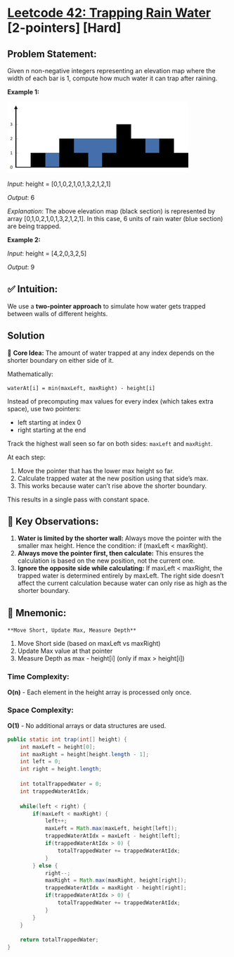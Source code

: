 # [Leetcode 42: Trapping Rain Water](https://leetcode.com/problems/trapping-rain-water/description/) [2-pointers] [Hard]

## Problem Statement:
Given n non-negative integers representing an elevation map where the width of each bar is 1, compute how much water it can trap after raining.

**Example 1:**

![Example1](static/rainwatertrap.png)

_Input_: height = [0,1,0,2,1,0,1,3,2,1,2,1]

_Output_: 6

_Explanation_: The above elevation map (black section) is represented by array [0,1,0,2,1,0,1,3,2,1,2,1]. In this case, 6 units of rain water (blue section) are being trapped.

**Example 2:**

_Input_: height = [4,2,0,3,2,5]

_Output_: 9

## ✅ Intuition:
We use a **two-pointer approach** to simulate how water gets trapped between walls of different heights.

## Solution
🧠 **Core Idea:**
The amount of water trapped at any index depends on the shorter boundary on either side of it.

Mathematically:

```waterAt[i] = min(maxLeft, maxRight) - height[i]```

Instead of precomputing max values for every index (which takes extra space), use two pointers:
* left starting at index 0
* right starting at the end

Track the highest wall seen so far on both sides: `maxLeft` and `maxRight`.

At each step:
1. Move the pointer that has the lower max height so far.
2. Calculate trapped water at the new position using that side’s max.
3. This works because water can’t rise above the shorter boundary.

This results in a single pass with constant space.

## 🔑 Key Observations:
1. **Water is limited by the shorter wall:**
    Always move the pointer with the smaller max height.
    Hence the condition: if (maxLeft < maxRight).
2. **Always move the pointer first, then calculate:**
    This ensures the calculation is based on the new position, not the current one.
3. **Ignore the opposite side while calculating:**
    If maxLeft < maxRight, the trapped water is determined entirely by maxLeft.
    The right side doesn’t affect the current calculation because water can only rise as high as the shorter boundary.

## 🧩 Mnemonic:
```**Move Short, Update Max, Measure Depth**```

1. Move Short side (based on maxLeft vs maxRight)
2. Update Max value at that pointer
3. Measure Depth as max - height[i] (only if max > height[i])

### Time Complexity:
**O(n)** - Each element in the height array is processed only once.

### Space Complexity:
**O(1)** - No additional arrays or data structures are used.

```java
public static int trap(int[] height) {
    int maxLeft = height[0];
    int maxRight = height[height.length - 1];
    int left = 0;
    int right = height.length;

    int totalTrappedWater = 0;
    int trappedWaterAtIdx;

    while(left < right) {
        if(maxLeft < maxRight) {
            left++;
            maxLeft = Math.max(maxLeft, height[left]);
            trappedWaterAtIdx = maxLeft - height[left];
            if(trappedWaterAtIdx > 0) {
                totalTrappedWater += trappedWaterAtIdx;
            }
        } else {
            right--;
            maxRight = Math.max(maxRight, height[right]);
            trappedWaterAtIdx = maxRight - height[right];
            if(trappedWaterAtIdx > 0) {
                totalTrappedWater += trappedWaterAtIdx;
            }
        }
    }

    return totalTrappedWater;
}
```

